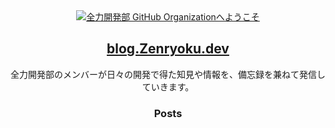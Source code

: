 <div align="center">
<a href="https://git.io/typing-svg"><img src="https://readme-typing-svg.demolab.com?font=DotGothic16&size=32&duration=1500&pause=1000&color=67B5F0&center=true&vCenter=true&repeat=false&width=700&height=100&lines=%E5%85%A8%E5%8A%9B%E9%96%8B%E7%99%BA%E9%83%A8+GitHub+Organization%E3%81%B8%E3%82%88%E3%81%86%E3%81%93%E3%81%9D" alt="全力開発部 GitHub Organizationへようこそ" /></a>
</div>

<div align="center">

<h2><a href="https://blog.zenryoku.dev">blog.Zenryoku.dev</a></h2>

全力開発部のメンバーが日々の開発で得た知見や情報を、備忘録を兼ねて発信していきます。

</dev>
<h3>Posts</h3>

<!-- BLOG-POST-LIST:START -->
<!-- BLOG-POST-LIST:END -->
